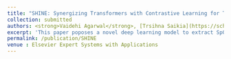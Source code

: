 ```yaml
---
title: "SHINE: Synergizing Transformers with Contrastive Learning for Thriving rPPG-based SpO2 Estimation"
collection: submitted
authors: <strong>Vaidehi Agarwal</strong>, [Trsihna Saikia](https://scholar.google.com/citations?user=G6G8ir0AAAAJ&hl=en), [Anup Kumar Gupta](https://scholar.google.com/citations?user=yNhpJTAAAAAJ&hl=en), and [Puneet Gupta](https://scholar.google.co.in/citations?hl=en&user=yUB8lNsAAAAJ&view_op=list_works&sortby=pubdate)
excerpt: 'This paper poposes a novel deep learning model to extract SpO2 from face videos which enables it to model both temporal dynamics and global pattern more effectively achieving an accuracy of MAE 1.05 on the proposed dataset.'
permalink: /publication/SHINE
venue : Elsevier Expert Systems with Applications
---
```

<!-- This paper is about the number 1. The number 2 is left for future work. -->

<!-- [Download paper here](http://academicpages.github.io/files/paper1.pdf) -->

<!-- Recommended citation: Your Name, You. (2009). "Paper Title Number 1." <i>Journal 1</i>. 1(1). -->


<!-- # date: 2021-10-01 -->
<!-- # venue: 'Applied Intelligence' -->
<!-- # paperurl: 'http://dx.doi.org/10.1007/s10489-021-02846-w' -->


<!-- # title: "FATALRead - Fooling visual speech recognition models"
# collection: publications
# authors: <strong>Anup Kumar Gupta</strong>, [Puneet Gupta](https://scholar.google.co.in/citations?hl=en&user=yUB8lNsAAAAJ&view_op=list_works&sortby=pubdate), and [Esa Rahtu](https://esa.rahtu.fi/)
# excerpt: 'This paper poposes a novel adversarial attack on the state-of-the-art VSR models with a 100% attack success rate. The algorithm was able to circumvent popular transformation defences with an attack success rate of more than 99%.'
# date: 2021-10-01
# venue: 'Applied Intelligence'
# paperurl: 'http://dx.doi.org/10.1007/s10489-021-02846-w' -->